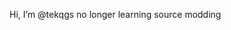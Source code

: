 Hi, I’m @tekqgs
no longer learning source modding
<!---
tekqgs/tekqgs is a ✨ special ✨ repository because its `README.md` (this file) appears on your GitHub profile.
You can click the Preview link to take a look at your changes.
--->
